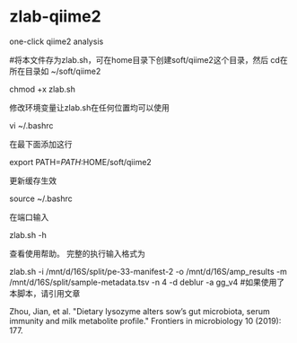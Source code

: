 # zlab-qiime2
one-click qiime2 analysis 

#将本文件存为zlab.sh，可在home目录下创建soft/qiime2这个目录，然后
cd在所在目录如 ~/soft/qiime2

chmod +x zlab.sh

修改环境变量让zlab.sh在任何位置均可以使用

vi ~/.bashrc

在最下面添加这行

export PATH=$PATH:$HOME/soft/qiime2

更新缓存生效

source ~/.bashrc

在端口输入

zlab.sh -h

查看使用帮助。
完整的执行输入格式为

zlab.sh 
-i /mnt/d/16S/split/pe-33-manifest-2 
-o /mnt/d/16S/amp_results 
-m /mnt/d/16S/split/sample-metadata.tsv 
-n 4 
-d deblur 
-a gg_v4
#如果使用了本脚本，请引用文章

Zhou, Jian, et al. "Dietary lysozyme alters sow’s gut microbiota, serum immunity and milk metabolite profile." Frontiers in microbiology 10 (2019): 177.
